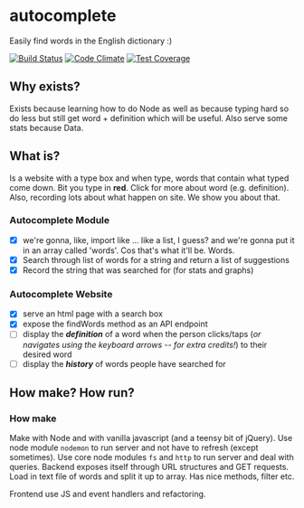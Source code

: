 # autocomplete

Easily find words in the English dictionary :)

[![Build Status](https://travis-ci.org/plastic-cup/cup-complete.svg?branch=master)](https://travis-ci.org/plastic-cup/cup-complete)
[![Code Climate](https://codeclimate.com/github/plastic-cup/cup-complete/badges/gpa.svg)](https://codeclimate.com/github/plastic-cup/cup-complete)
[![Test Coverage](https://codeclimate.com/github/plastic-cup/cup-complete/badges/coverage.svg)](https://codeclimate.com/github/plastic-cup/cup-complete/coverage)

## Why exists?

Exists because learning how to do Node as well as because typing hard so do less but still get word + definition which will be useful. Also serve some stats because Data.

## What is?

Is a website with a type box and when type, words that contain what typed come down. Bit you type in **red**. Click for more about word (e.g. definition). Also, recording lots about what happen on site. We show you about that.

### Autocomplete Module

* [x] we're gonna, like, import like ... like a list, I guess? and we're gonna put it in an array called 'words'. Cos that's what it'll be. Words.
* [x] Search through list of words for a string and return a list of suggestions
* [x] Record the string that was searched for (for stats and graphs)

### Autocomplete Website

* [x] serve an html page with a search box
* [x] expose the findWords method as an API endpoint
* [ ] display the ***definition*** of a word when the person clicks/taps (*or navigates using the keyboard arrows -- for extra credits!*) to their desired word
* [ ] display the ***history*** of words people have searched for

## How make? How run?

### How make

Make with Node and with vanilla javascript (and a teensy bit of jQuery). Use node module `nodemon` to run server and not have to refresh (except sometimes). Use core node modules `fs` and `http` to run server and deal with queries. Backend exposes itself through URL structures and GET requests. Load in text file of words and split it up to array. Has nice methods, filter etc.

Frontend use JS and event handlers and refactoring. 
